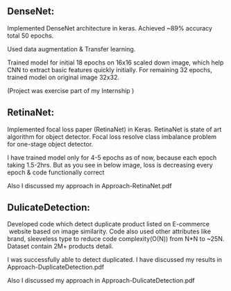 ## **DenseNet:**

Implemented DenseNet architecture in keras. Achieved ~89%
accuracy total 50 epochs.

Used data augmentation & Transfer learning.

Trained model for initial 18 epochs on 16x16 scaled down
image, which help CNN to extract basic features quickly initially. For remaining
32 epochs, trained model on original image 32x32.

(Project was exercise part of my Internship )
 
## **RetinaNet:**

Implemented focal loss paper (RetinaNet) in Keras. RetinaNet
is state of art algorithm for object detector. Focal loss resolve class
imbalance problem for one-stage object detector. 

I have trained model only for 4-5 epochs as of now, because each
epoch taking 1.5-2hrs. But as you see in below image, loss is decreasing every
epoch & code functionally correct  

Also I discussed my approach in Approach-RetinaNet.pdf


## **DulicateDetection:**

Developed code which detect duplicate product listed on E-commerce
 website based on image similarity. Code
also used other attributes like brand, sleeveless type to reduce code
complexity(O(N)) from N*N to ~25N. Dataset contain 2M+ products detail. 

I was successfully able to detect duplicated. I have discussed
my results in Approach-DuplicateDetection.pdf

Also I discussed my approach in Approach-DulicateDetection.pdf
